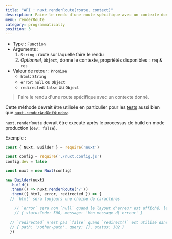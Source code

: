 ```yaml
---
title: "API : nuxt.renderRoute(route, context)"
description: Faire le rendu d'une route spécifique avec un contexte donné.
menu: renderRoute
category: programmatically
position: 3
---
```


- Type : `Function`
- Arguments :
  1. `String` : route sur laquelle faire le rendu
  2. *Optionnel*, `Object`, donne le contexte, propriétés disponibles : `req` & `res`
- Valeur de retour : `Promise`
  - `html`: `String`
  - `error`: `null` ou `Object`
  - `redirected`: `false` ou `Object`

> Faire le rendu d'une route spécifique avec un contexte donné.

Cette méthode devrait être utilisée en particulier pour les [tests](guide/development-tools#tests-de-bout-en-bout) aussi bien que [`nuxt.renderAndGetWindow`](/api/nuxt-render-and-get-window).

<div class="Alert Alert--orange">

`nuxt.renderRoute` devrait être exécuté après le processus de build en mode production (`dev: false`).

</div>

Exemple :

```js
const { Nuxt, Builder } = require('nuxt')

const config = require('./nuxt.config.js')
config.dev = false

const nuxt = new Nuxt(config)

new Builder(nuxt)
  .build()
  .then(() => nuxt.renderRoute('/'))
  .then(({ html, error, redirected }) => {
  // `html` sera toujours une chaine de caractères

    // `error` sera non `null` quand le layout d'erreur est affiché, le format d'erreur est :
    // { statusCode: 500, message: 'Mon message d\'erreur' }

  // `redirected` n'est pas `false` quand `redirect()` est utilisé dans `asyncData()` ou `fetch()`
  // { path: '/other-path', query: {}, status: 302 }
  })
```
